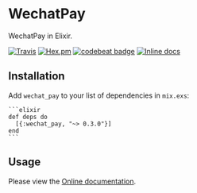 # WechatPay

WechatPay in Elixir.

[![Travis](https://img.shields.io/travis/linjunpop/wechat_pay.svg)](https://travis-ci.org/linjunpop/wechat_pay)
[![Hex.pm](https://img.shields.io/hexpm/v/wechat_pay.svg)](https://hex.pm/packages/wechat_pay)
[![codebeat badge](https://codebeat.co/badges/35908fb7-9d5b-4622-b75b-93b69aea416b)](https://codebeat.co/projects/github-com-linjunpop-wechat_pay-master)
[![Inline docs](http://inch-ci.org/github/linjunpop/wechat_pay.svg)](http://inch-ci.org/github/linjunpop/wechat_pay)

## Installation

Add `wechat_pay` to your list of dependencies in `mix.exs`:

    ```elixir
    def deps do
      [{:wechat_pay, "~> 0.3.0"}]
    end
    ```

## Usage

Please view the [Online documentation](https://hexdocs.pm/wechat_pay).


